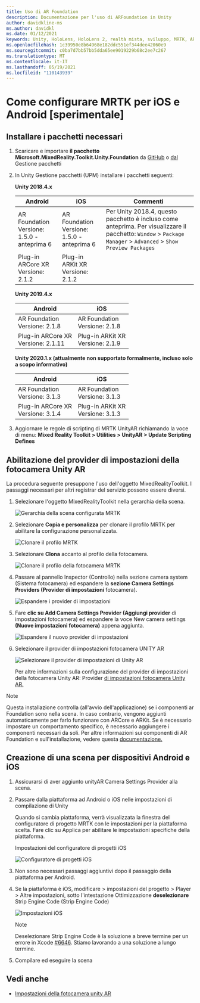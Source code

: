 ```yaml
---
title: Uso di AR Foundation
description: Documentazione per l'uso di ARFoundation in Unity
author: davidkline-ms
ms.author: davidkl
ms.date: 01/12/2021
keywords: Unity, HoloLens, HoloLens 2, realtà mista, sviluppo, MRTK, AR Core, AR Kit
ms.openlocfilehash: 1c39950e8b64968e182ddc551ef344dee42060e9
ms.sourcegitcommit: c0ba7d7bb57bb5dda65ee9019229b68c2ee7c267
ms.translationtype: MT
ms.contentlocale: it-IT
ms.lasthandoff: 05/19/2021
ms.locfileid: "110143939"
---
```

# <a name="how-to-configure-mrtk-for-ios-and-android-experimental"></a>Come configurare MRTK per iOS e Android [sperimentale]

## <a name="install-required-packages"></a>Installare i pacchetti necessari

1. Scaricare e importare **il pacchetto Microsoft.MixedReality.Toolkit.Unity.Foundation** da [GitHub](https://github.com/microsoft/MixedRealityToolkit-Unity/releases/tag/v2.3.0) o [dal](../configuration/usingupm.md) Gestione pacchetti

1. In Unity Gestione pacchetti (UPM) installare i pacchetti seguenti:

    **Unity 2018.4.x**

    | **Android** | **iOS** | Commenti |
    | --- | --- | --- |
    | AR Foundation  <br/> Versione: 1.5.0 - anteprima 6 | AR Foundation  <br/> Versione: 1.5.0 - anteprima 6 | Per Unity 2018.4, questo pacchetto è incluso come anteprima. Per visualizzare il pacchetto: `Window` > `Package Manager` > `Advanced` > `Show Preview Packages` |
    | Plug-in ARCore XR <br/> Versione: 2.1.2 | Plug-in ARKit XR <br/> Versione: 2.1.2 | |

    **Unity 2019.4.x**

    | **Android** | **iOS** |
    | --- | --- |
    | AR Foundation  <br/> Versione: 2.1.8 |  AR Foundation  <br/> Versione: 2.1.8 |
    | Plug-in ARCore XR <br/> Versione: 2.1.11 | Plug-in ARKit XR <br/> Versione: 2.1.9 |

    **Unity 2020.1.x (attualmente non supportato formalmente, incluso solo a scopo informativo)**

    | **Android** | **iOS** |
    | --- | --- |
    | AR Foundation  <br/> Versione: 3.1.3 |  AR Foundation  <br/> Versione: 3.1.3 |
    | Plug-in ARCore XR <br/> Versione: 3.1.4 | Plug-in ARKit XR <br/> Versione: 3.1.3 |

1. Aggiornare le regole di scripting di MRTK UnityAR richiamando la voce di menu: **Mixed Reality Toolkit > Utilities > UnityAR > Update Scripting Defines**

## <a name="enabling-the-unity-ar-camera-settings-provider"></a>Abilitazione del provider di impostazioni della fotocamera Unity AR

La procedura seguente presuppone l'uso dell'oggetto MixedRealityToolkit. I passaggi necessari per altri registrar del servizio possono essere diversi.

1. Selezionare l'oggetto MixedRealityToolkit nella gerarchia della scena.

    ![Gerarchia della scena configurata MRTK](../features/images/MRTK_ConfiguredHierarchy.png)

1. Selezionare **Copia e personalizza** per clonare il profilo MRTK per abilitare la configurazione personalizzata.

    ![Clonare il profilo MRTK](../features/images/camera-system/CloneProfileARFoundation.png)

1. Selezionare **Clona** accanto al profilo della fotocamera.

    ![Clonare il profilo della fotocamera MRTK](../features/images/camera-system/CloneCameraProfileARFoundation.png)

1. Passare al pannello Inspector (Controllo) nella sezione camera system (Sistema fotocamera) ed espandere la **sezione Camera Settings Providers (Provider di impostazioni** fotocamera).

    ![Espandere i provider di impostazioni](../features/images/camera-system/ExpandProviders.png)

1. Fare **clic su Add Camera Settings Provider (Aggiungi provider** di impostazioni fotocamera) ed espandere la voce New camera settings **(Nuove impostazioni fotocamera)** appena aggiunta.

    ![Espandere il nuovo provider di impostazioni](../features/images/camera-system/ExpandNewProvider.png)

1. Selezionare il provider di impostazioni fotocamera UNITY AR

    ![Selezionare il provider di impostazioni di Unity AR](../features/images/camera-system/SelectUnityArSettings.png)

    Per altre informazioni sulla configurazione del provider di impostazioni della fotocamera Unity AR: Provider [di impostazioni fotocamera Unity AR.](../features/camera-system/unity-ar-camera-settings.md)

> [!NOTE]
> Questa installazione controlla (all'avvio dell'applicazione) se i componenti ar Foundation sono nella scena. In caso contrario, vengono aggiunti automaticamente per farlo funzionare con ARCore e ARKit.
> Se è necessario impostare un comportamento specifico, è necessario aggiungere i componenti necessari da soli.
> Per altre informazioni sui componenti di AR Foundation e sull'installazione, vedere questa [documentazione.](https://docs.unity3d.com/Packages/com.unity.xr.arfoundation@2.2/manual/index.html#samples)

## <a name="building-a-scene-for-android-and-ios-devices"></a>Creazione di una scena per dispositivi Android e iOS

1. Assicurarsi di aver aggiunto unityAR Camera Settings Provider alla scena.

1. Passare dalla piattaforma ad Android o iOS nelle impostazioni di compilazione di Unity

    Quando si cambia piattaforma, verrà visualizzata la finestra del configuratore di progetto MRTK con le impostazioni per la piattaforma scelta.  Fare clic su Applica per abilitare le impostazioni specifiche della piattaforma.

    Impostazioni del configuratore di progetti iOS

    ![Configuratore di progetti iOS](../features/images/camera-system/MRTKProjectConfigurator.png)

1. Non sono necessari passaggi aggiuntivi dopo il passaggio della piattaforma per Android.

1. Se la piattaforma è iOS, modificare > impostazioni del progetto > Player > Altre impostazioni, sotto l'intestazione Ottimizzazione **deselezionare** Strip Engine Code (Strip Engine Code)

    ![Impostazioni iOS](../features/images/camera-system/UncheckStripEngineCodeiOS.png)

    > [!NOTE]
    > Deselezionare Strip Engine Code è la soluzione a breve termine per un errore in Xcode [#6646](https://github.com/microsoft/MixedRealityToolkit-Unity/issues/6646).  Stiamo lavorando a una soluzione a lungo termine.

1. Compilare ed eseguire la scena

## <a name="see-also"></a>Vedi anche

- [Impostazioni della fotocamera unity AR](../features/camera-system/unity-ar-camera-settings.md)
